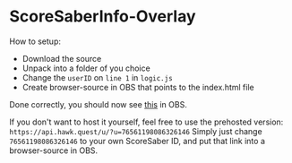 # ScoreSaberInfo-Overlay

How to setup:
- Download the source
- Unpack into a folder of you choice
- Change the `userID` on `line 1` in `logic.js`
- Create browser-source in OBS that points to the index.html file

Done correctly, you should now see [this](https://i.imgur.com/apgxHDa.png) in OBS.

If you don't want to host it yourself, feel free to use the prehosted version: `https://api.hawk.quest/u/?u=76561198086326146`
Simply just change `76561198086326146` to your own ScoreSaber ID, and put that link into a browser-source in OBS.
